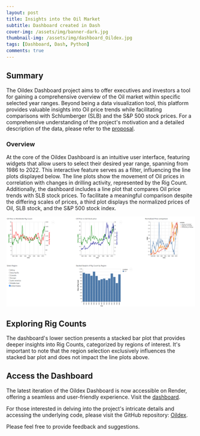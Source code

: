 ```yaml
---
layout: post
title: Insights into the Oil Market
subtitle: Dashboard created in Dash
cover-img: /assets/img/banner-dark.jpg
thumbnail-img: /assets/img/dashboard_Oildex.jpg
tags: [Dashboard, Dash, Python]
comments: true
---
```


## Summary

The Oildex Dashboard project aims to offer executives and investors a tool for gaining a comprehensive overview of the Oil market within specific selected year ranges. Beyond being a data visualization tool, this platform provides valuable insights into Oil price trends while facilitating comparisons with Schlumberger (SLB) and the S&P 500 stock prices. For a comprehensive understanding of the project's motivation and a detailed description of the data, please refer to the [proposal](https://github.com/ranjitprakash1986/Oildex/blob/main/docs/proposal.md).

### Overview

At the core of the Oildex Dashboard is an intuitive user interface, featuring widgets that allow users to select their desired year range, spanning from 1986 to 2022. This interactive feature serves as a filter, influencing the line plots displayed below. The line plots show the movement of Oil prices in correlation with changes in drilling activity, represented by the Rig Count. Additionally, the dashboard includes a line plot that compares Oil price trends with SLB stock prices. To facilitate a meaningful comparison despite the differing scales of prices, a third plot displays the normalized prices of Oil, SLB stock, and the S&P 500 stock index.

![dashboard_layout](../assets/img/dashboard-layout-oildex.png)

## Exploring Rig Counts

The dashboard's lower section presents a stacked bar plot that provides deeper insights into Rig Counts, categorized by regions of interest. It's important to note that the region selection exclusively influences the stacked bar plot and does not impact the line plots above.

## Access the Dashboard

The latest iteration of the Oildex Dashboard is now accessible on Render, offering a seamless and user-friendly experience. Visit the [dashboard](https://oildex-dash.onrender.com/).

For those interested in delving into the project's intricate details and accessing the underlying code, please visit the GitHub repository: [Oildex](https://github.com/ranjitprakash1986/Oildex).

Please feel free to provide feedback and suggestions.